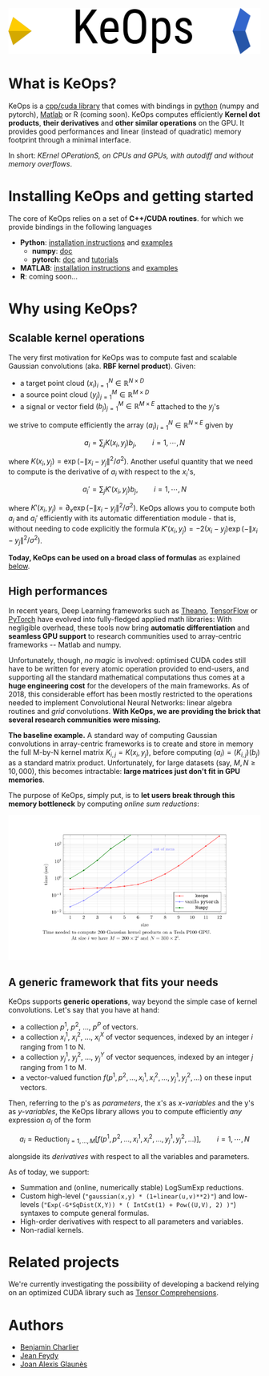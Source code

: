 ![logo](./doc/_static/logo/keops_logo.png)


# What is KeOps?

KeOps is a [cpp/cuda library](./keops) that comes with bindings in [python](https://plmlab.math.cnrs.fr/benjamin.charlier/libkeops/wikis/python/Documentation) (numpy and pytorch), [Matlab](https://plmlab.math.cnrs.fr/benjamin.charlier/libkeops/wikis/matlab/generic-syntax) or R (coming soon). KeOps computes efficiently **Kernel dot products**, **their derivatives** and **other similar operations** on the GPU. It provides good performances and linear (instead of quadratic) memory footprint through a minimal interface.

In short: *KErnel OPerationS, on CPUs and GPUs, with autodiff and without memory overflows*.

# Installing KeOps and getting started

The core of KeOps relies on a set of **C++/CUDA routines**. for which we provide bindings in the following languages

- **Python**: [installation instructions](https://plmlab.math.cnrs.fr/benjamin.charlier/libkeops/wikis/python/Installation) and [examples](./pykeops/examples)
  + **numpy**: [doc](https://plmlab.math.cnrs.fr/benjamin.charlier/libkeops/wikis/python/Documentation)
  + **pytorch**: [doc](https://plmlab.math.cnrs.fr/benjamin.charlier/libkeops/wikis/python/Documentation) and [tutorials](./pykeops/tutorials)
- **MATLAB**:  [installation instructions](https://plmlab.math.cnrs.fr/benjamin.charlier/libkeops/wikis/matlab/Installation) and [examples](./keopslab/examples)
- **R**: coming soon...

# Why using KeOps?

## Scalable kernel operations

The very first motivation for KeOps was to compute fast and scalable Gaussian convolutions (aka. **RBF kernel product**). Given:

- a target point cloud $`(x_i)_{i=1}^N \in  \mathbb R^{N \times D}`$
- a source point cloud $`(y_j)_{j=1}^M \in  \mathbb R^{M \times D}`$
- a signal or vector field $`(b_j)_{j=1}^M \in  \mathbb R^{M \times E}`$ attached to the $`y_j`$'s

we strive to compute efficiently the array $`(a_i)_{i=1}^N \in  \mathbb R^{N \times E}`$ given by

```math
 a_i =  \sum_j K(x_i,y_j) b_j,  \qquad i=1,\cdots,N
```

where $`K(x_i,y_j) = \exp(-\|x_i - y_j\|^2 / \sigma^2)`$. Another useful quantity that we need to compute is the derivative of $`a_i`$ with respect to the $`x_i`$'s,

```math
 a_i' =  \sum_j K'(x_i,y_j) b_j,  \qquad i=1,\cdots,N
```

where $`K'(x_i,y_j) = \partial_x \exp(-\|x_i - y_j\|^2 / \sigma^2)`$. KeOps allows you to compute
both $`a_i`$ and $`a_i'`$ efficiently with its automatic differentiation module - that is, without needing to code explicitly the formula $`K'(x_i,y_j) = -2(x_i - y_j) \exp(-\|x_i - y_j\|^2 / \sigma^2)`$.

**Today, KeOps can be used on a broad class of formulas** as explained [below](#abcd).

## High performances

In recent years, Deep Learning frameworks such as
[Theano](http://deeplearning.net/software/theano/), [TensorFlow](http://www.tensorflow.org) 
or [PyTorch](http://pytorch.org) have evolved
into fully-fledged applied math libraries:
With negligible overhead, these tools now bring **automatic differentiation**
and **seamless GPU support** to research communities used
to array-centric frameworks -- Matlab and numpy.

Unfortunately, though, *no magic* is involved:
optimised CUDA codes still have to be written
for every atomic operation provided to end-users, and
supporting all the standard mathematical computations
thus comes at a **huge engineering cost** for the developers
of the main frameworks.
As of 2018, this considerable effort has been mostly restricted to the
operations needed to implement Convolutional Neural Networks:
linear algebra routines and *grid* convolutions.
**With KeOps, we are providing the brick that several research communities were missing.**

**The baseline example.**
A standard way of computing Gaussian convolutions in array-centric frameworks is to
create and store in memory the full M-by-N kernel matrix $`K_{i,j}=K(x_i,y_j)`$,
before computing $`(a_i) = (K_{i,j}) (b_j)`$ as a standard matrix product.
Unfortunately, for large datasets (say, $`M,N \geqslant 10,000`$), this becomes intractable: **large matrices just don't fit in GPU memories**.

The purpose of KeOps, simply put, is to **let users break through this memory bottleneck** by computing *online sum reductions*:

![benchmark](./doc/_static/benchmark.png)

## A generic framework that fits your needs <a name="abcd"></a>

KeOps supports **generic operations**, way beyond the simple case of kernel convolutions.
Let's say that you have at hand:

- a collection $`p^1`$, $`p^2`$, ..., $`p^P`$ of vectors.
- a collection $`x^1_i`$, $`x^2_i`$, ..., $`x^X_i`$ of vector sequences, indexed by an integer $`i`$ ranging from 1 to N.
- a collection $`y^1_j`$, $`y^2_j`$, ..., $`y^Y_j`$ of vector sequences, indexed by an integer $`j`$ ranging from 1 to M.
- a vector-valued function $`f(p^1, p^2,..., x^1_i, x^2_i,..., y^1_j, y^2_j, ...)`$ on these input vectors.

Then, referring to the p's as *parameters*, the x's as *x-variables* and the y's as *y-variables*, the KeOps library allows you to compute efficiently *any* expression $`a_i`$ of the form

```math
a_i = \text{Reduction}_{j=1,...,M} \big[ f(p^1, p^2,..., x^1_i, x^2_i,..., y^1_j, y^2_j, ...)  \big], \qquad i=1,\cdots,N
```

alongside its *derivatives* with respect to all the variables and parameters.

As of today, we support:

- Summation and (online, numerically stable) LogSumExp reductions.
- Custom high-level (`"gaussian(x,y) * (1+linear(u,v)**2)"`) and low-levels (`"Exp(-G*SqDist(X,Y)) * ( IntCst(1) + Pow((U,V), 2) )"`) syntaxes to compute general formulas.
- High-order derivatives with respect to all parameters and variables.
- Non-radial kernels.

# Related projects

We're currently investigating the possibility of developing a backend relying on an optimized CUDA library such as [Tensor Comprehensions](http://facebookresearch.github.io/TensorComprehensions/introduction.html).

# Authors

- [Benjamin Charlier](http://www.math.univ-montp2.fr/~charlier/)
- [Jean Feydy](http://www.math.ens.fr/~feydy/)
- [Joan Alexis Glaunès](http://www.mi.parisdescartes.fr/~glaunes/)
